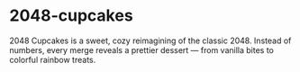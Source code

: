 # 2048-cupcakes
2048 Cupcakes is a sweet, cozy reimagining of the classic 2048. Instead of numbers, every merge reveals a prettier dessert — from vanilla bites to colorful rainbow treats. 
